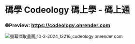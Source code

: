 # 碼學 Codeology 碼上學 - 碼上通
### 🌐Preview:  https://codeology.onrender.com

![螢幕擷取畫面_10-2-2024_12216_codeology onrender com](https://github.com/zhengshunze/Codeology/assets/77151276/22bf8303-1802-4994-ba49-9e68a16bae25)
